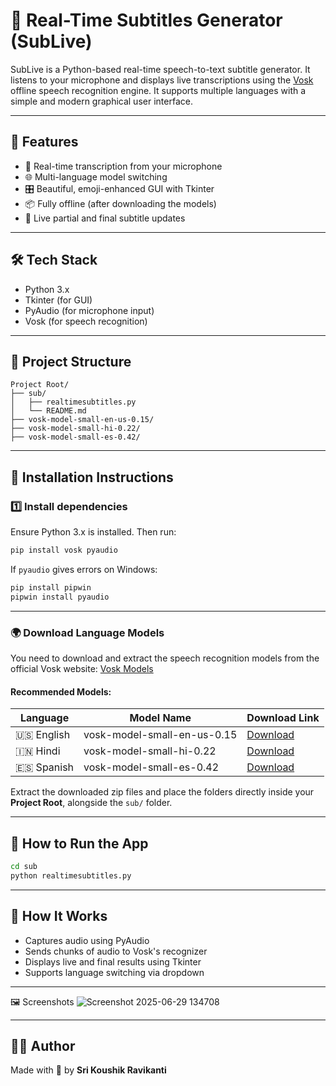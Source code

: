 
# 🎤 Real-Time Subtitles Generator (SubLive)

SubLive is a Python-based real-time speech-to-text subtitle generator. It listens to your microphone and displays live transcriptions using the [Vosk](https://alphacephei.com/vosk/) offline speech recognition engine. It supports multiple languages with a simple and modern graphical user interface.

---

## 🚀 Features

- 🧠 Real-time transcription from your microphone  
- 🌐 Multi-language model switching  
- 🎛️ Beautiful, emoji-enhanced GUI with Tkinter  
- 📦 Fully offline (after downloading the models)  
- 💬 Live partial and final subtitle updates  

---

## 🛠️ Tech Stack

- Python 3.x  
- Tkinter (for GUI)  
- PyAudio (for microphone input)  
- Vosk (for speech recognition)  

---

## 📁 Project Structure

```
Project Root/
├── sub/
│   ├── realtimesubtitles.py
│   └── README.md
├── vosk-model-small-en-us-0.15/
├── vosk-model-small-hi-0.22/
├── vosk-model-small-es-0.42/
```

---

## 🧩 Installation Instructions

### 1️⃣ Install dependencies

Ensure Python 3.x is installed. Then run:

```bash
pip install vosk pyaudio
```

If `pyaudio` gives errors on Windows:

```bash
pip install pipwin
pipwin install pyaudio
```

---

### 🌍 Download Language Models

You need to download and extract the speech recognition models from the official Vosk website: [Vosk Models](https://alphacephei.com/vosk/models)

#### Recommended Models:

| Language | Model Name                  | Download Link |
|----------|-----------------------------|----------------|
| 🇺🇸 English | vosk-model-small-en-us-0.15 | [Download](https://alphacephei.com/vosk/models) |
| 🇮🇳 Hindi   | vosk-model-small-hi-0.22    | [Download](https://alphacephei.com/vosk/models) |
| 🇪🇸 Spanish | vosk-model-small-es-0.42   | [Download](https://alphacephei.com/vosk/models) |

Extract the downloaded zip files and place the folders directly inside your **Project Root**, alongside the `sub/` folder.

---

## 🏃 How to Run the App

```bash
cd sub
python realtimesubtitles.py
```

---

## 🧠 How It Works

- Captures audio using PyAudio  
- Sends chunks of audio to Vosk's recognizer  
- Displays live and final results using Tkinter  
- Supports language switching via dropdown  

---
🖼️ Screenshots
  ![Screenshot 2025-06-29 134708](https://github.com/user-attachments/assets/769c7405-cc85-43f0-9ad8-03d9d96d7b7f)

---


## 👨‍💻 Author

Made with 💙 by **Sri Koushik Ravikanti**
